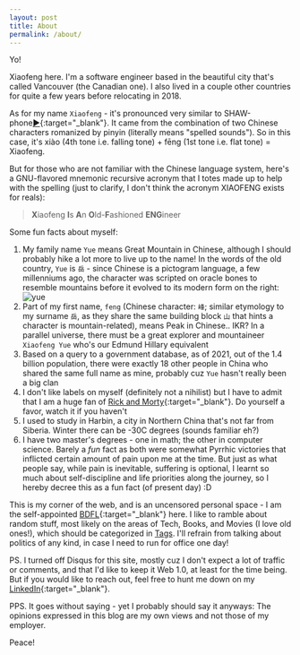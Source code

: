 ```yaml
---
layout: post
title: About
permalink: /about/
---
```

Yo!

Xiaofeng here. I'm a software engineer based in the beautiful city that's called Vancouver (the Canadian one). I also lived in a couple other countries for quite a few years before relocating in 2018.

As for my name `Xiaofeng` - it's pronounced very similar to SHAW-phone[▶️](../assets/heisenberg.gif){:target="_blank"}. It came from the combination of two Chinese characters romanized by pinyin (literally means "spelled sounds"). So in this case, it's xiào (4th tone i.e. falling tone) + fēng (1st tone i.e. flat tone) = Xiaofeng.

But for those who are not familiar with the Chinese language system, here's a GNU-flavored mnemonic recursive acronym that I totes made up to help with the spelling (just to clarify, I don't think the acronym XIAOFENG exists for reals):

>**X**iaofeng **I**s **A**n **O**ld-**F**ashioned **ENG**ineer

Some fun facts about myself:

1. My family name `Yue` means Great Mountain in Chinese, although I should probably hike a lot more to live up to the name! In the words of the old country, `Yue` is `岳` - since Chinese is a pictogram language, a few millenniums ago, the character was scripted on oracle bones to resemble mountains before it evolved to its modern form on the right: ![yue](../assets/images/yue_oracle.png)
2. Part of my first name, `feng` (Chinese character: `峰`; similar etymology to my surname `岳`, as they share the same building block `山` that hints a character is mountain-related), means Peak in Chinese.. IKR? In a parallel universe, there must be a great explorer and mountaineer `Xiaofeng Yue` who's our Edmund Hillary equivalent
3. Based on a query to a government database, as of 2021, out of the 1.4 billion population, there were exactly 18 other people in China who shared the same full name as mine, probably cuz `Yue` hasn't really been a big clan
4. I don't like labels on myself (definitely not a nihilist) but I have to admit that I am a huge fan of [Rick and Morty](https://www.imdb.com/title/tt2861424/){:target="_blank"}. Do yourself a favor, watch it if you haven't
5. I used to study in Harbin, a city in Northern China that's not far from Siberia. Winter there can be -30C degrees (sounds familiar eh?)
6. I have two master's degrees - one in math; the other in computer science. Barely a *fun* fact as both were somewhat Pyrrhic victories that inflicted certain amount of pain upon me at the time. But just as what people say, while pain is inevitable, suffering is optional, I learnt so much about self-discipline and life priorities along the journey, so I hereby decree this as a fun fact (of present day) :D

This is my corner of the web, and is an uncensored personal space - I am the self-appointed [BDFL](https://en.wikipedia.org/wiki/Benevolent_dictator_for_life){:target="_blank"} here. I like to ramble about random stuff, most likely on the areas of Tech, Books, and Movies (I love old ones!), which should be categorized in <a href="/tags">Tags</a>. I'll refrain from talking about politics of any kind, in case I need to run for office one day!

PS. I turned off Disqus for this site, mostly cuz I don't expect a lot of traffic or comments, and that I'd like to keep it Web 1.0, at least for the time being. But if you would like to reach out, feel free to hunt me down on my [LinkedIn](https://www.linkedin.com/in/xiaofengyue/){:target="_blank"}.

PPS. It goes without saying - yet I probably should say it anyways: The opinions expressed in this blog are my own views and not those of my employer.

Peace!
